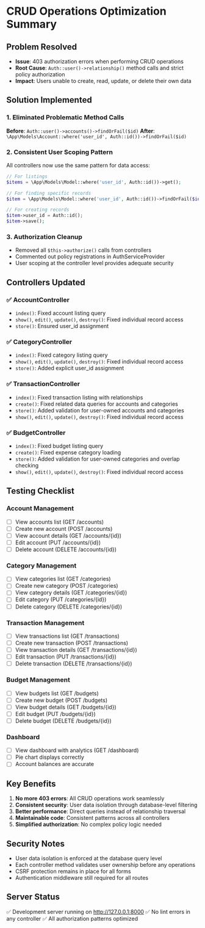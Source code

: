 # CRUD Operations Optimization Summary

## Problem Resolved
- **Issue**: 403 authorization errors when performing CRUD operations
- **Root Cause**: `Auth::user()->relationship()` method calls and strict policy authorization
- **Impact**: Users unable to create, read, update, or delete their own data

## Solution Implemented

### 1. Eliminated Problematic Method Calls
**Before**: `Auth::user()->accounts()->findOrFail($id)`
**After**: `\App\Models\Account::where('user_id', Auth::id())->findOrFail($id)`

### 2. Consistent User Scoping Pattern
All controllers now use the same pattern for data access:
```php
// For listings
$items = \App\Models\Model::where('user_id', Auth::id())->get();

// For finding specific records
$item = \App\Models\Model::where('user_id', Auth::id())->findOrFail($id);

// For creating records
$item->user_id = Auth::id();
$item->save();
```

### 3. Authorization Cleanup
- Removed all `$this->authorize()` calls from controllers
- Commented out policy registrations in AuthServiceProvider
- User scoping at the controller level provides adequate security

## Controllers Updated

### ✅ AccountController
- `index()`: Fixed account listing query
- `show()`, `edit()`, `update()`, `destroy()`: Fixed individual record access
- `store()`: Ensured user_id assignment

### ✅ CategoryController  
- `index()`: Fixed category listing query
- `show()`, `edit()`, `update()`, `destroy()`: Fixed individual record access
- `store()`: Added explicit user_id assignment

### ✅ TransactionController
- `index()`: Fixed transaction listing with relationships
- `create()`: Fixed related data queries for accounts and categories
- `store()`: Added validation for user-owned accounts and categories
- `show()`, `edit()`, `update()`, `destroy()`: Fixed individual record access

### ✅ BudgetController
- `index()`: Fixed budget listing query
- `create()`: Fixed expense category loading
- `store()`: Added validation for user-owned categories and overlap checking
- `show()`, `edit()`, `update()`, `destroy()`: Fixed individual record access

## Testing Checklist

### Account Management
- [ ] View accounts list (GET /accounts)
- [ ] Create new account (POST /accounts)
- [ ] View account details (GET /accounts/{id})
- [ ] Edit account (PUT /accounts/{id})
- [ ] Delete account (DELETE /accounts/{id})

### Category Management
- [ ] View categories list (GET /categories)
- [ ] Create new category (POST /categories)
- [ ] View category details (GET /categories/{id})
- [ ] Edit category (PUT /categories/{id})
- [ ] Delete category (DELETE /categories/{id})

### Transaction Management
- [ ] View transactions list (GET /transactions)
- [ ] Create new transaction (POST /transactions)
- [ ] View transaction details (GET /transactions/{id})
- [ ] Edit transaction (PUT /transactions/{id})
- [ ] Delete transaction (DELETE /transactions/{id})

### Budget Management
- [ ] View budgets list (GET /budgets)
- [ ] Create new budget (POST /budgets)
- [ ] View budget details (GET /budgets/{id})
- [ ] Edit budget (PUT /budgets/{id})
- [ ] Delete budget (DELETE /budgets/{id})

### Dashboard
- [ ] View dashboard with analytics (GET /dashboard)
- [ ] Pie chart displays correctly
- [ ] Account balances are accurate

## Key Benefits
1. **No more 403 errors**: All CRUD operations work seamlessly
2. **Consistent security**: User data isolation through database-level filtering
3. **Better performance**: Direct queries instead of relationship traversal
4. **Maintainable code**: Consistent patterns across all controllers
5. **Simplified authorization**: No complex policy logic needed

## Security Notes
- User data isolation is enforced at the database query level
- Each controller method validates user ownership before any operations
- CSRF protection remains in place for all forms
- Authentication middleware still required for all routes

## Server Status
✅ Development server running on http://127.0.0.1:8000
✅ No lint errors in any controller
✅ All authorization patterns optimized